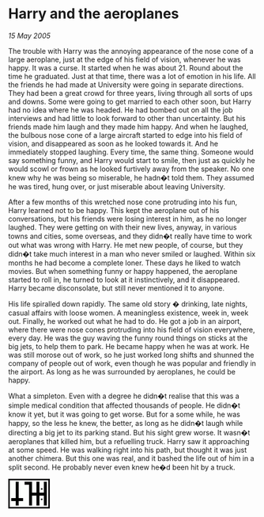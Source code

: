 # Harry and the aeroplanes

_15 May 2005_

The trouble with Harry was the annoying appearance of the nose cone of a large aeroplane, just at the edge of his field of vision, whenever he was happy.  It was a curse.  It started when he was about 21.  Round about the time he graduated.  Just at that time, there was a lot of emotion in his life.  All the friends he had made at University were going in separate directions.  They had been a great crowd for three years, living through all sorts of ups and downs.  Some were going to get married to each other soon, but Harry had no idea where he was headed.  He had bombed out on all the job interviews and had little to look forward to other than uncertainty.  But his friends made him laugh and they made him happy.  And when he laughed, the bulbous nose cone of a large aircraft started to edge into his field of vision, and disappeared as soon as he looked towards it.  And he immediately stopped laughing.  Every time, the same thing.  Someone would say something funny, and Harry would start to smile, then just as quickly he would scowl or frown as he looked furtively away from the speaker.  No one knew why he was being so miserable, he hadn�t told them.  They assumed he was tired, hung over, or just miserable about leaving University.

After a few months of this wretched nose cone protruding into his fun, Harry learned not to be happy.  This kept the aeroplane out of his conversations, but his friends were losing interest in him, as he no longer laughed.  They were getting on with their new lives, anyway, in various towns and cities, some overseas, and they didn�t really have time to work out what was wrong with Harry.  He met new people, of course, but they didn�t take much interest in a man who never smiled or laughed.  Within six months he had become a complete loner.  These days he liked to watch movies.  But when something funny or happy happened, the aeroplane started to roll in, he turned to look at it instinctively, and it disappeared.  Harry became disconsolate, but still never mentioned it to anyone.

His life spiralled down rapidly.  The same old story � drinking, late nights, casual affairs with loose women.  A meaningless existence, week in, week out.  Finally, he worked out what he had to do.  He got a job in an airport, where there were nose cones protruding into his field of vision everywhere, every day.  He was the guy waving the funny round things on sticks at the big jets, to help them to park.  He became happy when he was at work.  He was still morose out of work, so he just worked long shifts and shunned the company of people out of work, even though he was popular and friendly in the airport. As long as he was surrounded by aeroplanes, he could be happy.

What a simpleton.  Even with a degree he didn�t realise that this was a simple medical condition that affected thousands of people.  He didn�t know it yet, but it was going to get worse.  But for a some while, he was happy, so the less he knew, the better, as long as he didn�t laugh while directing a big jet to its parking stand.  But his sight grew worse.  It wasn�t aeroplanes that killed him, but a refuelling truck.  Harry saw it approaching at some speed.  He was walking right into his path, but thought it was just another chimera.  But this one was real, and it bashed the life out of him in a split second.  He probably never even knew he�d been hit by a truck.

![](/images/grids/f26.gif)

